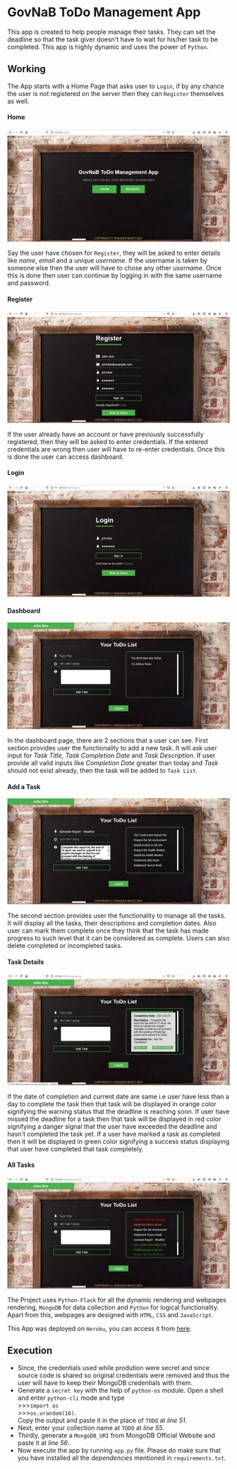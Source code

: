 # GovNaB ToDo Management App

This app is created to help people manage their tasks. They can set the deadline so that the task giver doesn't have to wait for his/her task to be completed. This app is highly dynamic and uses the power of `Python`.

## Working

The App starts with a Home Page that asks user to `Login`, if by any chance the user is not registered on the server then they can `Register` themselves as well.

#### Home
![home](./img/home.png "Home")

Say the user have chosen for `Register`, they will be asked to enter details like _name_, _email_ and a unique _username_. If the username is taken by someone else then the user will have to chose any other _username_. Once this is done then user can continue by logging in with the same username and password.

#### Register
![register](./img/register.png "Register")

If the user already have an account or have previously successfully registered, then they will be asked to enter credentials. If the entered credentials are wrong then user will have to re-enter credentials. Once this is done the user can access dashboard.

#### Login
![login](./img/login.png "Login")

#### Dashboard
![dashboard](./img/dashboard.png "Dashboard")

In the dashboard page, there are 2 sections that a user can see. First section provides user the functionality to add a new task. It will ask user input for _Task Title_, _Task Completion Date_ and _Task Description_. If user provide all valid inputs like _Completion Date_ greater than today and _Task_ should not exist already, then the task will be added to `Task List`.

#### Add a Task
![add](./img/task_add.png "Add Task")

The second section provides user the functionality to manage all the tasks. It will display all the tasks, their descriptions and completion dates. Also user can mark them complete once they think that the task has made progress to such level that it can be considered as complete. Users can also delete completed or incompleted tasks.

#### Task Details
![details](./img/task_details.png "Details")

If the date of completion and current date are same i.e user have less than a day to complete the task then that task will be displayed in orange color signifying the warning status that the deadline is reaching soon. If user have missed the deadline for a task then that task will be displayed in red color signifying a danger signal that the user have exceeded the deadline and hasn't completed the task yet. If a user have marked a task as completed then it will be displayed in green color signifying a success status displaying that user have completed that task completely.

#### All Tasks
![all tasks](./img/task_list.png "All Tasks")

The Project uses `Python-Flask` for all the dynamic rendering and webpages rendering, `MongoDB` for data collection and `Python` for logical functionality. Apart from this, webpages are designed with `HTML`, `CSS` and `JavaScript`.

This App was deployed on `Heroku`, you can access it from [here](https://govnab-todo-app.herokuapp.com/).

## Execution

- Since, the credentials used while prodution were secret and since source code is shared so original credentials were removed and thus the user will have to keep their MongoDB credentials with them.
- Generate a `secret key` with the help of `python-os` module. Open a shell and enter `python-cli` mode and type<br>>>>```import os```<br>>>>```os.urandom(16)```.<br>Copy the output and paste it in the place of `TODO` at _line 51_.
- Next, enter your collection name at `TODO` at _line 55_.
- Thirdly, generate a `MongoDB_URI` from MongoDB Official Website and paste it at _line 56_.
- Now execute the app by running `app.py` file. Please do make sure that you have installed all the _dependencies_ mentioned in `requirements.txt`.